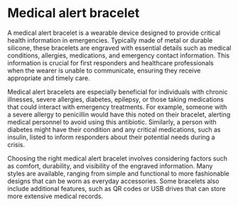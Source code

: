 <!--
source: gpt-40
tags: treatments devices
-->

# Medical alert bracelet

A medical alert bracelet is a wearable device designed to provide critical health information in emergencies. Typically made of metal or durable silicone, these bracelets are engraved with essential details such as medical conditions, allergies, medications, and emergency contact information. This information is crucial for first responders and healthcare professionals when the wearer is unable to communicate, ensuring they receive appropriate and timely care.

Medical alert bracelets are especially beneficial for individuals with chronic illnesses, severe allergies, diabetes, epilepsy, or those taking medications that could interact with emergency treatments. For example, someone with a severe allergy to penicillin would have this noted on their bracelet, alerting medical personnel to avoid using this antibiotic. Similarly, a person with diabetes might have their condition and any critical medications, such as insulin, listed to inform responders about their potential needs during a crisis.

Choosing the right medical alert bracelet involves considering factors such as comfort, durability, and visibility of the engraved information. Many styles are available, ranging from simple and functional to more fashionable designs that can be worn as everyday accessories. Some bracelets also include additional features, such as QR codes or USB drives that can store more extensive medical records.


